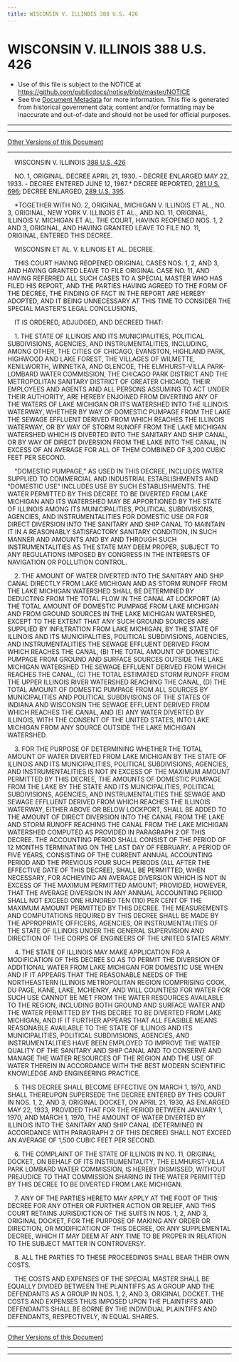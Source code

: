 ```yaml
---
title: WISCONSIN V. ILLINOIS 388 U.S. 426
---
```


# WISCONSIN V. ILLINOIS 388 U.S. 426

* Use of this file is subject to the NOTICE at https://github.com/publicdocs/notice/blob/master/NOTICE
* See the [Document Metadata](../../../index.md) for more information.
  This file is generated from historical government data; content and/or formatting may be inaccurate and out-of-date and should not be used for official purposes.

----------
----------

[Other Versions of this Document](https://publicdocs.github.io/go/links?ns=uslm-x&ref=%2Fus%2Fcourts%2Fscotus%2FusReporter%2F388%2F426)

----------

    WISCONSIN V. ILLINOIS [388 U.S. 426][/us/courts/scotus/usReporter/388/426]

    NO. 1, ORIGINAL.  DECREE APRIL 21, 1930.  - DECREE ENLARGED MAY 22, 1933.  - DECREE ENTERED JUNE 12, 1967.\*  DECREE REPORTED, [281 U.S. 696][/us/courts/scotus/usReporter/281/696]; DECREE ENLARGED, [289 U.S. 395][/us/courts/scotus/usReporter/289/395].

    \*TOGETHER WITH NO. 2, ORIGINAL, MICHIGAN V. ILLINOIS ET AL., NO. 3, ORIGINAL, NEW YORK V. ILLINOIS ET AL., AND NO. 11, ORIGINAL, ILLINOIS V. MICHIGAN ET AL. THE COURT, HAVING REOPENED NOS. 1, 2 AND 3, ORIGINAL, AND HAVING GRANTED LEAVE TO FILE NO. 11, ORIGINAL, ENTERED THIS DECREE.

    WISCONSIN ET AL. V. ILLINOIS ET AL. DECREE.

    THIS COURT HAVING REOPENED ORIGINAL CASES NOS. 1, 2, AND 3, AND HAVING GRANTED LEAVE TO FILE ORIGINAL CASE NO. 11, AND HAVING REFERRED ALL SUCH CASES TO A SPECIAL MASTER WHO HAS FILED HIS REPORT, AND THE PARTIES HAVING AGREED TO THE FORM OF THE DECREE, THE FINDING OF FACT IN THE REPORT ARE HEREBY ADOPTED, AND IT BEING UNNECESSARY AT THIS TIME TO CONSIDER THE SPECIAL MASTER'S LEGAL CONCLUSIONS,

    IT IS ORDERED, ADJUDGED, AND DECREED THAT:

    1.  THE STATE OF ILLINOIS AND ITS MUNICIPALITIES, POLITICAL SUBDIVISIONS, AGENCIES, AND INSTRUMENTALITIES, INCLUDING, AMONG OTHER, THE CITIES OF CHICAGO, EVANSTON, HIGHLAND PARK, HIGHWOOD AND LAKE FOREST, THE VILLAGES OF WILMETTE, KENILWORTH, WINNETKA, AND GLENCOE, THE ELMHURST-VILLA PARK-LOMBARD WATER COMMISSION, THE CHICAGO PARK DISTRICT AND THE METROPOLITAN SANITARY DISTRICT OF GREATER CHICAGO, THEIR EMPLOYEES AND AGENTS AND ALL PERSONS ASSUMING TO ACT UNDER THEIR AUTHORITY, ARE HEREBY ENJOINED FROM DIVERTING ANY OF THE WATERS OF LAKE MICHIGAN OR ITS WATERSHED INTO THE ILLINOIS WATERWAY, WHETHER BY WAY OF DOMESTIC PUMPAGE FROM THE LAKE THE SEWAGE EFFLUENT DERIVED FROM WHICH REACHES THE ILLINOIS WATERWAY, OR BY WAY OF STORM RUNOFF FROM THE LAKE MICHIGAN WATERSHED WHICH IS DIVERTED INTO THE SANITARY AND SHIP CANAL, OR BY WAY OF DIRECT DIVERSION FROM THE LAKE INTO THE CANAL, IN EXCESS OF AN AVERAGE FOR ALL OF THEM COMBINED OF 3,200 CUBIC FEET PER SECOND.

    "DOMESTIC PUMPAGE," AS USED IN THIS DECREE, INCLUDES WATER SUPPLIED TO COMMERCIAL AND INDUSTRIAL ESTABLISHMENTS AND "DOMESTIC USE" INCLUDES USE BY SUCH ESTABLISHMENTS.  THE WATER PERMITTED BY THIS DECREE TO BE DIVERTED FROM LAKE MICHIGAN AND ITS WATERSHED MAY BE APPORTIONED BY THE STATE OF ILLINOIS AMONG ITS MUNICIPALITIES, POLITICAL SUBDIVISIONS, AGENCIES, AND INSTRUMENTALITIES FOR DOMESTIC USE OR FOR DIRECT DIVERSION INTO THE SANITARY AND SHIP CANAL TO MAINTAIN IT IN A REASONABLY SATISFACTORY SANITARY CONDITION, IN SUCH MANNER AND AMOUNTS AND BY AND THROUGH SUCH INSTRUMENTALITIES AS THE STATE MAY DEEM PROPER, SUBJECT TO ANY REGULATIONS IMPOSED BY CONGRESS IN THE INTERESTS OF NAVIGATION OR POLLUTION CONTROL.

    2.  THE AMOUNT OF WATER DIVERTED INTO THE SANITARY AND SHIP CANAL DIRECTLY FROM LAKE MICHIGAN AND AS STORM RUNOFF FROM THE LAKE MICHIGAN WATERSHED SHALL BE DETERMINED BY DEDUCTING FROM THE TOTAL FLOW IN THE CANAL AT LOCKPORT (A) THE TOTAL AMOUNT OF DOMESTIC PUMPAGE FROM LAKE MICHIGAN AND FROM GROUND SOURCES IN THE LAKE MICHIGAN WATERSHED, EXCEPT TO THE EXTENT THAT ANY SUCH GROUND SOURCES ARE SUPPLIED BY INFILTRATION FROM LAKE MICHIGAN, BY THE STATE OF ILLINOIS AND ITS MUNICIPALITIES, POLITICAL SUBDIVISIONS, AGENCIES, AND INSTRUMENTALITIES THE SEWAGE EFFLUENT DERIVED FROM WHICH REACHES THE CANAL, (B) THE TOTAL AMOUNT OF DOMESTIC PUMPAGE FROM GROUND AND SURFACE SOURCES OUTSIDE THE LAKE MICHIGAN WATERSHED THE SEWAGE EFFLUENT DERIVED FROM WHICH REACHES THE CANAL, (C) THE TOTAL ESTIMATED STORM RUNOFF FROM THE UPPER ILLINOIS RIVER WATERSHED REACHING THE CANAL, (D) THE TOTAL AMOUNT OF DOMESTIC PUMPAGE FROM ALL SOURCES BY MUNICIPALITIES AND POLITICAL SUBDIVISIONS OF THE STATES OF INDIANA AND WISCONSIN THE SEWAGE EFFLUENT DERIVED FROM WHICH REACHES THE CANAL, AND (E) ANY WATER DIVERTED BY ILLINOIS, WITH THE CONSENT OF THE UNITED STATES, INTO LAKE MICHIGAN FROM ANY SOURCE OUTSIDE THE LAKE MICHIGAN WATERSHED.

    3.  FOR THE PURPOSE OF DETERMINING WHETHER THE TOTAL AMOUNT OF WATER DIVERTED FROM LAKE MICHIGAN BY THE STATE OF ILLINOIS AND ITS MUNICIPALITIES, POLITICAL SUBDIVISIONS, AGENCIES, AND INSTRUMENTALITIES IS NOT IN EXCESS OF THE MAXIMUM AMOUNT PERMITTED BY THIS DECREE, THE AMOUNTS OF DOMESTIC PUMPAGE FROM THE LAKE BY THE STATE AND ITS MUNICIPALITIES, POLITICAL SUBDIVISIONS, AGENCIES, AND INSTRUMENTALITIES THE SEWAGE AND SEWAGE EFFLUENT DERIVED FROM WHICH REACHES THE ILLINOIS WATERWAY, EITHER ABOVE OR BELOW LOCKPORT, SHALL BE ADDED TO THE AMOUNT OF DIRECT DIVERSION INTO THE CANAL FROM THE LAKE AND STORM RUNOFF REACHING THE CANAL FROM THE LAKE MICHIGAN WATERSHED COMPUTED AS PROVIDED IN PARAGRAPH 2 OF THIS DECREE.  THE ACCOUNTING PERIOD SHALL CONSIST OF THE PERIOD OF 12 MONTHS TERMINATING ON THE LAST DAY OF FEBRUARY.  A PERIOD OF FIVE YEARS, CONSISTING OF THE CURRENT ANNUAL ACCOUNTING PERIOD AND THE PREVIOUS FOUR SUCH PERIODS (ALL AFTER THE EFFECTIVE DATE OF THIS DECREE), SHALL BE PERMITTED, WHEN NECESSARY, FOR ACHIEVING AN AVERAGE DIVERSION WHICH IS NOT IN EXCESS OF THE MAXIMUM PERMITTED AMOUNT; PROVIDED, HOWEVER, THAT THE AVERAGE DIVERSION IN ANY ANNUAL ACCOUNTING PERIOD SHALL NOT EXCEED ONE HUNDRED TEN (110) PER CENT OF THE MAXIMUM AMOUNT PERMITTED BY THIS DECREE.  THE MEASUREMENTS AND COMPUTATIONS REQUIRED BY THIS DECREE SHALL BE MADE BY THE APPROPRIATE OFFICERS, AGENCIES, OR INSTRUMENTALITIES OF THE STATE OF ILLINOIS UNDER THE GENERAL SUPERVISION AND DIRECTION OF THE CORPS OF ENGINEERS OF THE UNITED STATES ARMY.

    4.  THE STATE OF ILLINOIS MAY MAKE APPLICATION FOR A MODIFICATION OF THIS DECREE SO AS TO PERMIT THE DIVERSION OF ADDITIONAL WATER FROM LAKE MICHIGAN FOR DOMESTIC USE WHEN AND IF IT APPEARS THAT THE REASONABLE NEEDS OF THE NORTHEASTERN ILLINOIS METROPOLITAN REGION (COMPRISING COOK, DU PAGE, KANE, LAKE, MCHENRY, AND WILL COUNTIES) FOR WATER FOR SUCH USE CANNOT BE MET FROM THE WATER RESOURCES AVAILABLE TO THE REGION, INCLUDING BOTH GROUND AND SURFACE WATER AND THE WATER PERMITTED BY THIS DECREE TO BE DIVERTED FROM LAKE MICHIGAN, AND IF IT FURTHER APPEARS THAT ALL FEASIBLE MEANS REASONABLE AVAILABLE TO THE STATE OF ILLINOIS AND ITS MUNICIPALITIES, POLITICAL SUBDIVISIONS, AGENCIES, AND INSTRUMENTALITIES HAVE BEEN EMPLOYED TO IMPROVE THE WATER QUALITY OF THE SANITARY AND SHIP CANAL AND TO CONSERVE AND MANAGE THE WATER RESOURCES OF THE REGION AND THE USE OF WATER THEREIN IN ACCORDANCE WITH THE BEST MODERN SCIENTIFIC KNOWLEDGE AND ENGINEERING PRACTICE.

    5.  THIS DECREE SHALL BECOME EFFECTIVE ON MARCH 1, 1970, AND SHALL THEREUPON SUPERSEDE THE DECREE ENTERED BY THIS COURT IN NOS. 1, 2, AND 3, ORIGINAL DOCKET, ON APRIL 21, 1930, AS ENLARGED MAY 22, 1933, PROVIDED THAT FOR THE PERIOD BETWEEN JANUARY 1, 1970, AND MARCH 1, 1970, THE AMOUNT OF WATER DIVERTED BY ILLINOIS INTO THE SANITARY AND SHIP CANAL (DETERMINED IN ACCORDANCE WITH PARAGRAPH 2 OF THIS DECREE) SHALL NOT EXCEED AN AVERAGE OF 1,500 CUBIC FEET PER SECOND.

    6.  THE COMPLAINT OF THE STATE OF ILLINOIS IN NO. 11, ORIGINAL DOCKET, ON BEHALF OF ITS INSTRUMENTALITY, THE ELMHURST-VILLA PARK LOMBARD WATER COMMISSION, IS HEREBY DISMISSED, WITHOUT PREJUDICE TO THAT COMMISSION SHARING IN THE WATER PERMITTED BY THIS DECREE TO BE DIVERTED FROM LAKE MICHIGAN.

    7.  ANY OF THE PARTIES HERETO MAY APPLY AT THE FOOT OF THIS DECREE FOR ANY OTHER OR FURTHER ACTION OR RELIEF, AND THIS COURT RETAINS JURISDICTION OF THE SUITS IN NOS. 1, 2, AND 3, ORIGINAL DOCKET, FOR THE PURPOSE OF MAKING ANY ORDER OR DIRECTION, OR MODIFICATION OF THIS DECREE, OR ANY SUPPLEMENTAL DECREE, WHICH IT MAY DEEM AT ANY TIME TO BE PROPER IN RELATION TO THE SUBJECT MATTER IN CONTROVERSY.

    8.  ALL THE PARTIES TO THESE PROCEEDINGS SHALL BEAR THEIR OWN COSTS.

    THE COSTS AND EXPENSES OF THE SPECIAL MASTER SHALL BE EQUALLY DIVIDED BETWEEN THE PLAINTIFFS AS A GROUP AND THE DEFENDANTS AS A GROUP IN NOS. 1, 2, AND 3, ORIGINAL DOCKET.  THE COSTS AND EXPENSES THUS IMPOSED UPON THE PLAINTIFFS AND DEFENDANTS SHALL BE BORNE BY THE INDIVIDUAL PLAINTIFFS AND DEFENDANTS, RESPECTIVELY, IN EQUAL SHARES.

----------

[Other Versions of this Document](https://publicdocs.github.io/go/links?ns=uslm-x&ref=%2Fus%2Fcourts%2Fscotus%2FusReporter%2F388%2F426)

----------
----------

[/us/courts/scotus/usReporter/388/426]: https://publicdocs.github.io/go/links?ns=uslm-x&ref=%2Fus%2Fcourts%2Fscotus%2FusReporter%2F388%2F426
[/us/courts/scotus/usReporter/281/696]: https://publicdocs.github.io/go/links?ns=uslm-x&ref=%2Fus%2Fcourts%2Fscotus%2FusReporter%2F281%2F696
[/us/courts/scotus/usReporter/289/395]: https://publicdocs.github.io/go/links?ns=uslm-x&ref=%2Fus%2Fcourts%2Fscotus%2FusReporter%2F289%2F395


